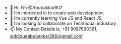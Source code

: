 - 👋 Hi, I’m @Abubakkar907
- 👀 I’m interested in to create web development
- 🌱 I’m currently learning Vue JS and React JS
- 💞️ I’m looking to collaborate on Techniqual industury 
- 📫 My Contact Details is, +91 9087690361, siddiqueabubakkar286@gmail.com
<!---

Absolutely! Here's a short content for your GitHub profile as a front-end developer:

👋 Hi there! Welcome to my GitHub profile! I'm Abubakkar Siddeeq M, a passionate front-end developer with a love for crafting beautiful and interactive web experiences.

🚀 My journey in web development began with a fascination for blending design and technology to create seamless user interfaces. Over the years, I've honed my skills in HTML, CSS, and JavaScript, constantly pushing myself to learn new frameworks and libraries such as React.js and Vue.js to stay at the forefront of web development.

💻 On my GitHub, you'll find a collection of projects showcasing my expertise in building responsive layouts, optimizing performance, and integrating APIs to deliver dynamic content. From sleek landing pages to complex web applications, each project reflects my dedication to writing clean, modular code and implementing best practices to ensure scalability and maintainability.

🌟 I'm always eager to collaborate on exciting projects, share knowledge, and contribute to the open-source community. Feel free to explore my repositories, drop a star if you find something interesting, or reach out if you'd like to collaborate on something cool!

📫 Let's connect! You can find me on LinkedIn (https://www.linkedin.com/in/abubakkar-siddeeq-2792b123) or reach out via email at siddiqueabubakkar286@gmail.com. Let's build something amazing together!

Happy coding! 🚀✨

--->
